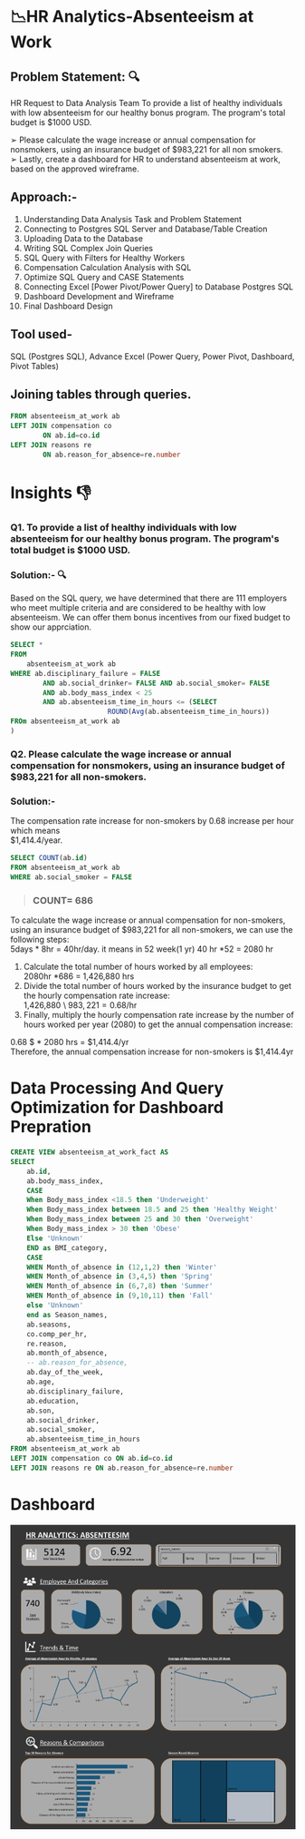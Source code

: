 # 📉HR Analytics-Absenteeism at Work 
## Problem Statement: 🔍 
HR Request to Data Analysis Team To provide a list of healthy individuals with low absenteeism for our healthy bonus program. The program's total budget is $1000 USD.  

➢ Please calculate the wage increase or annual compensation for 
nonsmokers, using an insurance budget of $983,221 for all non
smokers.  
➢ Lastly, create a dashboard for HR to understand absenteeism at work, 
based on the approved wireframe. 

## Approach:-   
1. Understanding Data Analysis Task and Problem Statement  
2. Connecting to Postgres SQL Server and Database/Table Creation  
3. Uploading Data to the Database  
4. Writing SQL Complex Join Queries  
5. SQL Query with Filters for Healthy Workers  
6. Compensation Calculation Analysis with SQL  
7. Optimize SQL Query and CASE Statements  
8. Connecting Excel [Power Pivot/Power Query] to Database Postgres SQL  
9. Dashboard Development and Wireframe  
10. Final Dashboard Design  

## Tool used-  
SQL (Postgres SQL), Advance Excel (Power Query, Power Pivot, Dashboard, 
Pivot Tables) 

## Joining tables through queries. 
```sql SELECT *
FROM absenteeism_at_work ab
LEFT JOIN compensation co 
        ON ab.id=co.id
LEFT JOIN reasons re 
        ON ab.reason_for_absence=re.number  
```
# Insights 👎  
### Q1. To provide a list of healthy individuals with low absenteeism for our healthy bonus program. The program's total budget is $1000 USD.  

### Solution:- 🔍

Based on the SQL query, we have determined that there are 111 employers who 
meet multiple criteria and are considered to be healthy with low absenteeism. We 
can offer them bonus incentives from our fixed budget to show our apprciation.         
```sql
SELECT *
FROM 
    absenteeism_at_work ab    
WHERE ab.disciplinary_failure = FALSE 
        AND ab.social_drinker= FALSE AND ab.social_smoker= FALSE 
        AND ab.body_mass_index < 25 
        AND ab.absenteeism_time_in_hours <= (SELECT 
                        ROUND(Avg(ab.absenteeism_time_in_hours))
FROm absenteeism_at_work ab
)
```
### Q2. Please calculate the wage increase or annual compensation for nonsmokers, using an insurance budget of $983,221 for all non-smokers.  
### Solution:-  
The compensation rate increase for non-smokers by 0.68 increase per hour 
which means  
$1,414.4/year.  
```sql
SELECT COUNT(ab.id)
FROM absenteeism_at_work ab
WHERE ab.social_smoker = FALSE
```
> ### COUNT= 686

To calculate the wage increase or annual compensation for non-smokers, using 
an insurance budget of $983,221 for all non-smokers, we can use the following 
steps:  
5days * 8hr = 40hr/day. it means in 52 week(1 yr) 40 hr *52 = 2080 hr  
1. Calculate the total number of hours worked by all employees:  
2080hr *686 = 1,426,880 hrs  
2. Divide the total number of hours worked by the insurance budget to get the hourly compensation rate increase:  
1,426,880 \ $983,221 = 0.68$/hr  
3. Finally, multiply the hourly compensation rate increase by the number of hours worked per year (2080) to get the annual compensation increase:  

0.68 $ * 2080 hrs = $1,414.4/yr  
Therefore, the annual compensation increase for non-smokers is $1,414.4yr
# Data Processing And Query Optimization for Dashboard Prepration 
```sql
CREATE VIEW absenteeism_at_work_fact AS
SELECT
    ab.id,
    ab.body_mass_index,
    CASE 
    When Body_mass_index <18.5 then 'Underweight'
    When Body_mass_index between 18.5 and 25 then 'Healthy Weight'
    When Body_mass_index between 25 and 30 then 'Overweight'
    When Body_mass_index > 30 then 'Obese'
    Else 'Unknown'
    END as BMI_category,
    CASE
    WHEN Month_of_absence in (12,1,2) then 'Winter'
    WHEN Month_of_absence in (3,4,5) then 'Spring'
    WHEN Month_of_absence in (6,7,8) then 'Summer'
    WHEN Month_of_absence in (9,10,11) then 'Fall'
    else 'Unknown'
    end as Season_names,
    ab.seasons,
    co.comp_per_hr,
    re.reason,
    ab.month_of_absence,
    -- ab.reason_for_absence,
    ab.day_of_the_week,
    ab.age,
    ab.disciplinary_failure,
    ab.education,
    ab.son,
    ab.social_drinker,
    ab.social_smoker,
    ab.absenteeism_time_in_hours
FROM absenteeism_at_work ab
LEFT JOIN compensation co ON ab.id=co.id
LEFT JOIN reasons re ON ab.reason_for_absence=re.number
```
# Dashboard
![](assets\crop_hr.png)